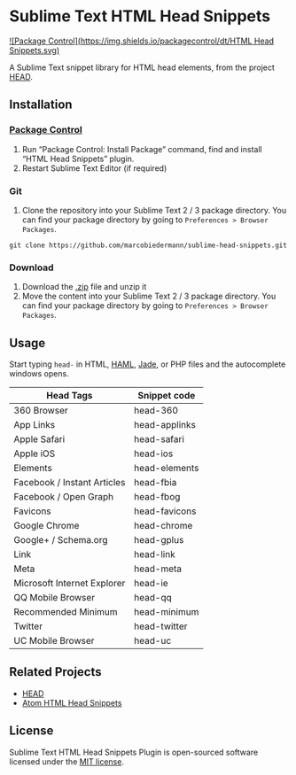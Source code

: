 # Sublime Text HTML Head Snippets

[![Package Control](https://img.shields.io/packagecontrol/dt/HTML Head Snippets.svg)](https://packagecontrol.io/packages/HTML%20Head%20Snippets)

A Sublime Text snippet library for HTML head elements, from the project [HEAD](https://github.com/joshbuchea/HEAD).

## Installation

### [Package Control](https://packagecontrol.io/)

1. Run “Package Control: Install Package” command, find and install “HTML Head Snippets” plugin.
1. Restart Sublime Text Editor (if required)

### Git

1. Clone the repository into your Sublime Text 2 / 3 package directory. You can find your package directory by going to `Preferences > Browser Packages`.

```
git clone https://github.com/marcobiedermann/sublime-head-snippets.git
```

### Download

1. Download the [.zip](https://github.com/marcobiedermann/sublime-head-snippets/archive/master.zip) file and unzip it
1. Move the content into your Sublime Text 2 / 3 package directory. You can find your package directory by going to `Preferences > Browser Packages`.


## Usage

Start typing `head-` in HTML, [HAML](http://haml.info/), [Jade](http://jade-lang.com/), or PHP files and the autocomplete windows opens.

| Head Tags | Snippet code |
|---|---|
| 360 Browser | head-360 |
| App Links | head-applinks |
| Apple Safari | head-safari |
| Apple iOS | head-ios |
| Elements | head-elements |
| Facebook / Instant Articles | head-fbia |
| Facebook / Open Graph | head-fbog |
| Favicons | head-favicons |
| Google Chrome | head-chrome |
| Google+ / Schema.org | head-gplus |
| Link | head-link |
| Meta | head-meta |
| Microsoft Internet Explorer | head-ie |
| QQ Mobile Browser | head-qq |
| Recommended Minimum | head-minimum |
| Twitter | head-twitter |
| UC Mobile Browser | head-uc |

## Related Projects
* [HEAD](https://github.com/joshbuchea/HEAD)
* [Atom HTML Head Snippets](https://github.com/joshbuchea/atom-html-head-snippets)

## License

Sublime Text HTML Head Snippets Plugin is open-sourced software licensed under the [MIT license](https://opensource.org/licenses/MIT).
